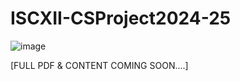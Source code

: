 # ISCXII-CSProject2024-25
![image](https://github.com/YashDoesCode/XII-C.S-Project-2024-25/assets/169293586/530d8252-e827-4019-b2e7-2aaacb406fa6)


[FULL PDF & CONTENT COMING SOON....]

